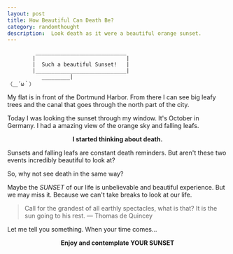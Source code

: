 ```yaml
---
layout: post
title: How Beautiful Can Death Be?
category: randomthought
description:  Look death as it were a beautiful orange sunset.
---
```


```
         _____________________________
        |                             |
        |  Such a beautiful Sunset!   |
        |_____________________________|
           _________|
（＿´ω｀）

```

My flat is in front of  the Dortmund Harbor. 
From there I can see big leafy trees and the canal that goes through the north part of the city.

Today I was looking the sunset through my window. 
It's October in Germany. I had a amazing view of the orange sky and falling leafs. 


**<center> I started thinking about death. </center>**

Sunsets and falling leafs are  constant death reminders.
But aren't  these two events incredibly beautiful to look at? 

So, why not see death in the same way?

Maybe the _SUNSET_ of our life is unbelievable and beautiful experience. 
But we may miss it.
Because we can't take breaks to look at our life. 

> Call for the grandest of all earthly spectacles, what is that? It is the sun going to his rest. ― Thomas de Quincey 

Let me tell you something. When your time comes...

**<center> Enjoy and contemplate YOUR SUNSET  </center>**


